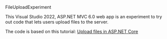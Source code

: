 FileUploadExperiment

This Visual Studio 2022, ASP.NET MVC 6.0 web app is an experiment to try out code that lets users upload files to the server.

The code is based on this tutorial:  [Upload files in ASP.NET Core](https://docs.microsoft.com/en-us/aspnet/core/mvc/models/file-uploads?view=aspnetcore-3.1)

